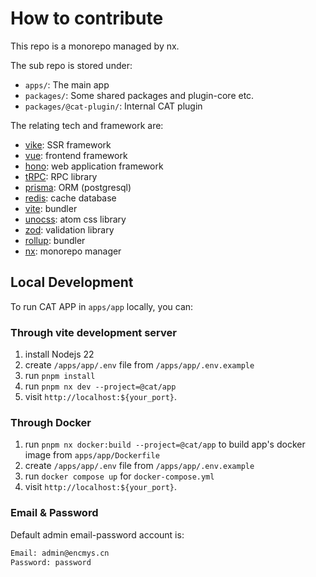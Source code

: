 # How to contribute

This repo is a monorepo managed by nx.

The sub repo is stored under:

- `apps/`: The main app
- `packages/`: Some shared packages and plugin-core etc.
- `packages/@cat-plugin/`: Internal CAT plugin

The relating tech and framework are:

- [vike](https://vike.dev/): SSR framework
- [vue](https://vuejs.org/): frontend framework
- [hono](https://hono.dev/): web application framework
- [tRPC](https://trpc.io/): RPC library
- [prisma](https://www.prisma.io/): ORM (postgresql)
- [redis](https://redis.io/): cache database
- [vite](https://vite.dev/): bundler
- [unocss](https://unocss.dev/): atom css library
- [zod](https://zod.dev/): validation library
- [rollup](https://rollupjs.org/): bundler
- [nx](https://nx.dev/): monorepo manager

## Local Development

To run CAT APP in `apps/app` locally, you can:

### Through vite development server

1. install Nodejs 22
2. create `/apps/app/.env` file from `/apps/app/.env.example`
3. run `pnpm install`
4. run `pnpm nx dev --project=@cat/app`
5. visit `http://localhost:${your_port}`.

### Through Docker

1. run `pnpm nx docker:build --project=@cat/app` to build app's docker image from `apps/app/Dockerfile`
2. create `/apps/app/.env` file from `/apps/app/.env.example`
3. run `docker compose up` for `docker-compose.yml`
4. visit `http://localhost:${your_port}`.

### Email & Password

Default admin email-password account is:

```txt
Email: admin@encmys.cn
Password: password
```
